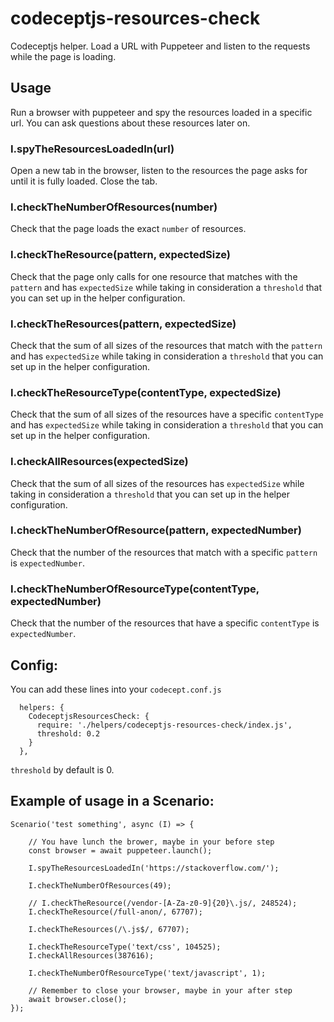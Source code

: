# codeceptjs-resources-check
Codeceptjs helper. Load a URL with Puppeteer and listen to the requests while the page is loading.


## Usage
Run a browser with puppeteer and spy the resources loaded in a specific url.
You can ask questions about these resources later on.

### I.spyTheResourcesLoadedIn(url)
Open a new tab in the browser, listen to the resources the page asks for until it is fully loaded.
Close the tab.

###  I.checkTheNumberOfResources(number)
Check that the page loads the exact `number` of resources.

###  I.checkTheResource(pattern, expectedSize) 
Check that the page only calls for one resource that matches with the `pattern` and has `expectedSize` while taking in consideration 
a `threshold` that you can set up in the helper configuration. 

 
###  I.checkTheResources(pattern, expectedSize) 
Check that the sum of all sizes of the resources that match with the `pattern` and  has `expectedSize`  while taking in consideration 
a `threshold` that you can set up in the helper configuration. 
 
###  I.checkTheResourceType(contentType, expectedSize) 
Check that the sum of all sizes  of the resources have a specific `contentType` and  has `expectedSize`  while taking in consideration 
a `threshold` that you can set up in the helper configuration. 
 
###  I.checkAllResources(expectedSize) 
Check that the sum of all sizes of the resources has `expectedSize`  while taking in consideration 
a `threshold` that you can set up in the helper configuration. 
  
###  I.checkTheNumberOfResource(pattern, expectedNumber)
Check that the number of the resources that match with a specific `pattern` is `expectedNumber`.
  
###  I.checkTheNumberOfResourceType(contentType, expectedNumber)
Check that the number of the resources that  have a specific `contentType` is `expectedNumber`.
  
  
## Config:
You can add these lines into your `codecept.conf.js`
```
  helpers: {
    CodeceptjsResourcesCheck: {
      require: './helpers/codeceptjs-resources-check/index.js',
      threshold: 0.2
    }
  },
```

`threshold` by default is 0. 


## Example of usage in a Scenario:

```
Scenario('test something', async (I) => {

    // You have lunch the brower, maybe in your before step 
    const browser = await puppeteer.launch();

    I.spyTheResourcesLoadedIn('https://stackoverflow.com/');

    I.checkTheNumberOfResources(49);

    // I.checkTheResource(/vendor-[A-Za-z0-9]{20}\.js/, 248524);
    I.checkTheResource(/full-anon/, 67707);

    I.checkTheResources(/\.js$/, 67707);

    I.checkTheResourceType('text/css', 104525);
    I.checkAllResources(387616);

    I.checkTheNumberOfResourceType('text/javascript', 1);

    // Remember to close your browser, maybe in your after step 
    await browser.close();
});
```


